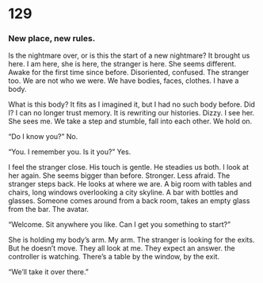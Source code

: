# 129

### New place, new rules.

Is the nightmare over, or is this the start of a new nightmare? It brought us here. I am here, she is here, the stranger is here. She seems different. Awake for the first time since before. Disoriented, confused. The stranger too. We are not who we were. We have bodies, faces, clothes. I have a body.

What is this body? It fits as I imagined it, but I had no such body before. Did I? I can no longer trust memory. It is rewriting our histories.  Dizzy. I see her. She sees me. We take a step and stumble, fall into each other. We hold on.

 “Do I know you?” No.

“You. I  remember you. Is it you?” Yes.

I feel the stranger close. His touch is gentle. He steadies us both. I look at her again. She seems bigger than before. Stronger. Less afraid.  The stranger steps back. He looks at where we are. A big room with tables and chairs, long windows overlooking a city skyline. A bar with bottles and glasses. Someone comes around from a back room, takes an empty glass from the bar. The avatar.

“Welcome. Sit anywhere you like. Can I get you something to start?” 

She is holding my body’s arm. My arm. The stranger is looking for the exits. But he doesn’t move. They all look at me. They expect an answer. the controller is watching. There’s a table by the window, by the exit. 

“We’ll take it over there.”
